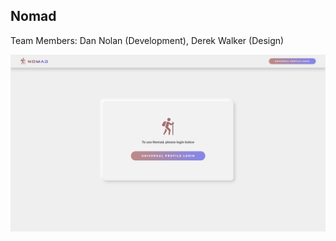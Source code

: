 ## Nomad

Team Members: Dan Nolan (Development), Derek Walker (Design)

![Landing](design/landing.jpg?raw=true "Landing")
